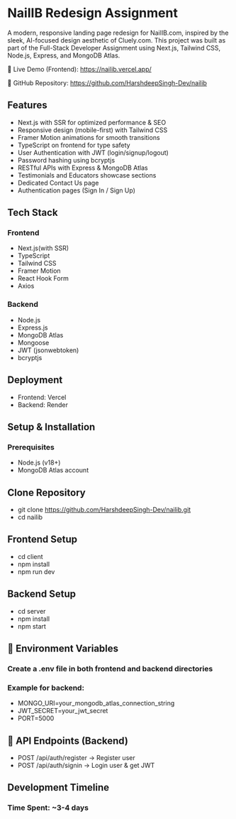 # NailIB Redesign Assignment

A modern, responsive landing page redesign for NailIB.com, inspired by the sleek, AI-focused design aesthetic of Cluely.com.
This project was built as part of the Full-Stack Developer Assignment using Next.js, Tailwind CSS, Node.js, Express, and MongoDB Atlas.

🔗 Live Demo (Frontend): https://nailib.vercel.app/

📂 GitHub Repository: https://github.com/HarshdeepSingh-Dev/nailib

## Features

- Next.js with SSR for optimized performance & SEO
- Responsive design (mobile-first) with Tailwind CSS
- Framer Motion animations for smooth transitions
- TypeScript on frontend for type safety
- User Authentication with JWT (login/signup/logout)
- Password hashing using bcryptjs
- RESTful APIs with Express & MongoDB Atlas
- Testimonials and Educators showcase sections
- Dedicated Contact Us page
- Authentication pages (Sign In / Sign Up)

## Tech Stack
### Frontend
- Next.js(with SSR)
- TypeScript
- Tailwind CSS
- Framer Motion
- React Hook Form
- Axios

### Backend
- Node.js
- Express.js
- MongoDB Atlas
- Mongoose
- JWT (jsonwebtoken)
- bcryptjs

## Deployment
- Frontend: Vercel
-  Backend: Render

## Setup & Installation
### Prerequisites
- Node.js (v18+)
- MongoDB Atlas account

## Clone Repository
- git clone https://github.com/HarshdeepSingh-Dev/nailib.git
- cd nailib

## Frontend Setup
- cd client
- npm install
- npm run dev

## Backend Setup
- cd server
- npm install
- npm start

## 🔑 Environment Variables
### Create a .env file in both frontend and backend directories
### Example for backend:
- MONGO_URI=your_mongodb_atlas_connection_string
- JWT_SECRET=your_jwt_secret
- PORT=5000

## 📌 API Endpoints (Backend)
- POST /api/auth/register → Register user
- POST /api/auth/signin → Login user & get JWT

## Development Timeline
### Time Spent: ~3-4 days
